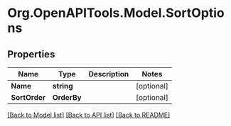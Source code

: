 # Org.OpenAPITools.Model.SortOptions

## Properties

Name | Type | Description | Notes
------------ | ------------- | ------------- | -------------
**Name** | **string** |  | [optional] 
**SortOrder** | **OrderBy** |  | [optional] 

[[Back to Model list]](../README.md#documentation-for-models) [[Back to API list]](../README.md#documentation-for-api-endpoints) [[Back to README]](../README.md)

